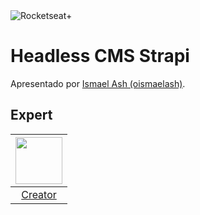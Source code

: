 <img src="https://drive.google.com/uc?id=1XPWLjUo2-j8iGw07ALcxu7oqJ3nkl2Ho" alt="Rocketseat+"/>

# Headless CMS Strapi

Apresentado por [Ismael Ash (oismaelash)][1].

## Expert

| [<img src="https://github.com/oismaelash.png" width="75px;"/>][1] |
| :-: |
|[Creator][1]|


[1]: https://github.com/oismaelash
[2]: https://flutter.dev/
[3]: https://api.flutter.dev/flutter/widgets/LayoutBuilder-class.html
